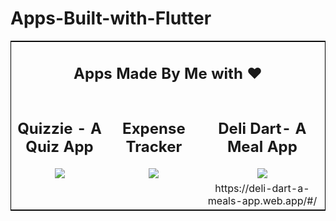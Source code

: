 <h1> Apps-Built-with-Flutter</h1>

<table style="border:1px solid black">
    <tbody>
<tr>
<td colspan="3"><div align="center"><h2>Apps Made By Me with ❤️</h2></div></td>
</tr>
<tr>
<td style="text-align:center"><div align="center"><h2>Quizzie - A Quiz App </h2> <img src="https://media.giphy.com/media/8dECHQExOShdD3gyFe/giphy.gif" /></div></td>
<td style="text-align:center"><div align="center"><h2>Expense Tracker</h2> <img src="https://media.giphy.com/media/2xcsDEa6LLR8Pvpl3d/giphy.gif" /></div></td>
<td style="text-align:center"><div align="center"><h2>Deli Dart- A Meal App</h2> <img src="https://media.giphy.com/media/rf8j2qH1DyOhBjY35L/giphy.gif"/></div></td>
</tr>

<tr>
<td style="text-align:center"> </div></td>
<td style="text-align:center"> </td>
<td style="text-align:center">  https://deli-dart-a-meals-app.web.app/#/ </td>
</tr>
        
       
 
</tbody>
</table>
